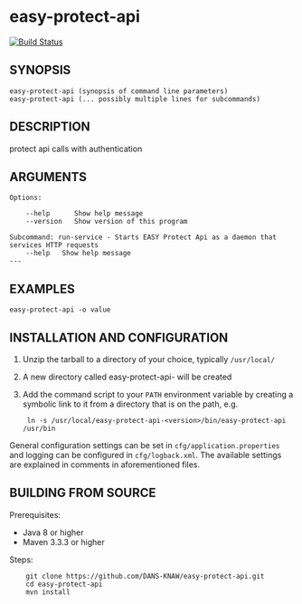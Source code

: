 easy-protect-api
===========
[![Build Status](https://travis-ci.org/DANS-KNAW/easy-protect-api.png?branch=master)](https://travis-ci.org/DANS-KNAW/easy-protect-api)

<!-- Remove this comment and extend the descriptions below -->


SYNOPSIS
--------

    easy-protect-api (synopsis of command line parameters)
    easy-protect-api (... possibly multiple lines for subcommands)


DESCRIPTION
-----------

protect api calls with authentication


ARGUMENTS
---------

    Options:

        --help      Show help message
        --version   Show version of this program

    Subcommand: run-service - Starts EASY Protect Api as a daemon that services HTTP requests
        --help   Show help message
    ---

EXAMPLES
--------

    easy-protect-api -o value


INSTALLATION AND CONFIGURATION
------------------------------


1. Unzip the tarball to a directory of your choice, typically `/usr/local/`
2. A new directory called easy-protect-api-<version> will be created
3. Add the command script to your `PATH` environment variable by creating a symbolic link to it from a directory that is
   on the path, e.g. 
   
        ln -s /usr/local/easy-protect-api-<version>/bin/easy-protect-api /usr/bin



General configuration settings can be set in `cfg/application.properties` and logging can be configured
in `cfg/logback.xml`. The available settings are explained in comments in aforementioned files.


BUILDING FROM SOURCE
--------------------

Prerequisites:

* Java 8 or higher
* Maven 3.3.3 or higher

Steps:

        git clone https://github.com/DANS-KNAW/easy-protect-api.git
        cd easy-protect-api
        mvn install
